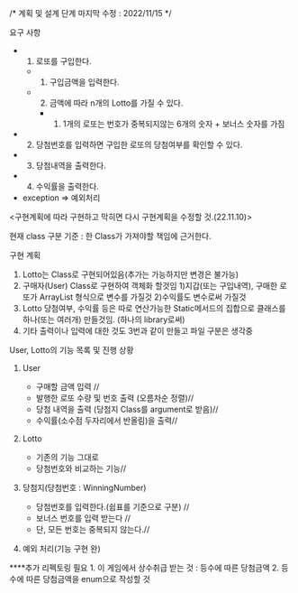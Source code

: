 
/*
    계획 및 설계 단계
    마지막 수정 : 2022/11/15
*/


요구 사항
- 1. 로또를 구입한다.
  - 1) 구입금액을 입력한다.
  - 2) 금액에 따라 n개의 Lotto를 가질 수 있다.
    - 1) 1개의 로또는 번호가 중복되지않는 6개의 숫자 + 보너스 숫자를 가짐
- 2. 당첨번호를 입력하면 구입한 로또의 당첨여부를 확인할 수 있다.
- 3. 당첨내역을 출력한다.
- 4. 수익률을 출력한다.
- exception => 예외처리



<구현계획에 따라 구현하고 막히면 다시 구현계획을 수정할 것.(22.11.10)>

현재 class 구분 기준 : 한 Class가 가져야할 책임에 근거한다.

구현 계획
1. Lotto는 Class로 구현되어있음(추가는 가능하지만 변경은 불가능)
2. 구매자(User) Class로 구현하여 객체화 할것임
   1)지갑(또는 구입내역), 구매한 로또가 ArrayList<Lotto> 형식으로 변수를 가질것
   2)수익률도 변수로써 가질것
3. Lotto 당첨여부, 수익률 등은 따로 연산가능한 Static메서드의 집합으로 클래스를 하나(또는 여러개) 만들것임.
   (하나의 library로써)
4. 기타 출력이나 입력에 대한 것도 3번과 같이 만들고 파일 구분은 생각중

User, Lotto의 기능 목록 및 진행 상황
1. User
    - 구매할 금액 입력  // 
    - 발행한 로또 수량 및 번호 출력 (오름차순 정렬)//
    - 당첨 내역을 출력 (당첨지 Class를 argument로 받음)//
    - 수익률(소수점 두자리에서 반올림)을 출력//
   
2. Lotto
    - 기존의 기능 그대로
    - 당첨번호와 비교하는 기능//
   
3. 당첨지(당첨번호 : WinningNumber)
    - 당첨번호를 입력한다.(쉽표를 기준으로 구분) // 
    - 보너스 번호를 입력 받는다 //
    - 단, 모든 번호는 중복되지 않는다.//
   

4. 예외 처리(기능 구현 완)

****추가 리펙토링 필요
    1. 이 게임에서 상수취급 받는 것 : 등수에 따른 당첨금액
    2. 등수에 따른 당첨금액을 enum으로 작성할 것

